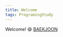 ```yaml
---
title: Welcome
tags: ProgramingStudy
---
```





Welcome! :smile:
[BAEKJOON](https://www.acmicpc.net/)



